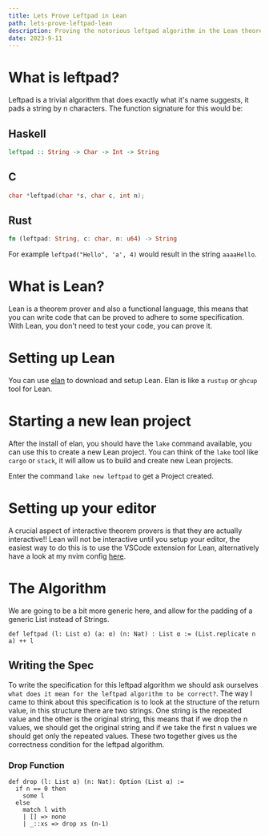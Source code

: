 ```yaml
---
title: Lets Prove Leftpad in Lean
path: lets-prove-leftpad-lean
description: Proving the notorious leftpad algorithm in the Lean theorem prover
date: 2023-9-11
---
```


# What is leftpad?
Leftpad is a trivial algorithm that does exactly what it's name suggests, 
it pads a string by n characters. The function signature for this would be:

## Haskell
```haskell
leftpad :: String -> Char -> Int -> String
```
## C
```c
char *leftpad(char *s, char c, int n);
```

## Rust
```rust
fn (leftpad: String, c: char, n: u64) -> String 
```

For example `leftpad("Hello", 'a', 4)` would result in the string `aaaaHello`.

# What is Lean?
Lean is a theorem prover and also a functional language, this means that you 
can write code that can be proved to adhere to some specification. With Lean, 
you don't need to test your code, you can prove it. 

# Setting up Lean
You can use [elan](https://github.com/leanprover/elan) to download and setup Lean.
Elan is like a `rustup` or `ghcup` tool for Lean.

# Starting a new lean project
After the install of elan, you should have the `lake` command available, 
you can use this to create a new Lean project. You can think of the `lake` tool 
like `cargo` or `stack`, it will allow us to build and create new Lean projects.

Enter the command `lake new leftpad` to get a Project created.

# Setting up your editor
A crucial aspect of interactive theorem provers is that they are actually interactive!!
Lean will not be interactive until you setup your editor, the easiest way to do this 
is to use the VSCode extension for Lean, alternatively have a look at my nvim config 
[here](https://github.com/isubasinghe/dotfiles).


# The Algorithm
We are going to be a bit more generic here, and allow for the padding of a generic List instead of Strings.

```lean
def leftpad (l: List α) (a: α) (n: Nat) : List α := (List.replicate n a) ++ l
```

## Writing the Spec
To write the specification for this leftpad algorithm we should ask ourselves `what does it mean for the leftpad algorithm to be correct?`. 
The way I came to think about this specification is to look at the structure of the return value, in this structure there are two strings.
One string is the repeated value and the other is the original string, this means that if we drop the n values, we should get the original string
and if we take the first n values we should get only the repeated values. These two together gives us the correctness condition for the leftpad
algorithm.


### Drop Function
```lean
def drop (l: List α) (n: Nat): Option (List α) := 
  if n == 0 then 
    some l 
  else 
    match l with 
    | [] => none 
    | _::xs => drop xs (n-1)
```

